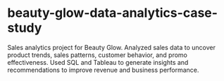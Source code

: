 # beauty-glow-data-analytics-case-study
Sales analytics project for Beauty Glow. Analyzed sales data to uncover product trends, sales patterns, customer behavior, and promo effectiveness. Used SQL and Tableau to generate insights and recommendations to improve revenue and business performance.
